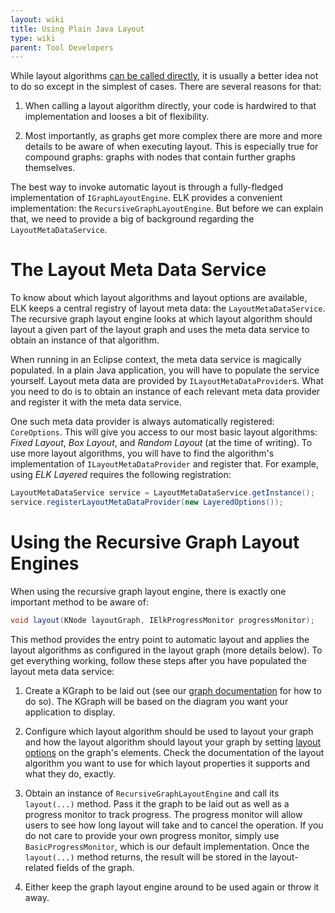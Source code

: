 ```yaml
---
layout: wiki
title: Using Plain Java Layout
type: wiki
parent: Tool Developers
---
```

While layout algorithms [can be called directly](20_20_Using-Algorithms-Directly), it is usually a better idea not to do so except in the simplest of cases. There are several reasons for that:

1. When calling a layout algorithm directly, your code is hardwired to that implementation and looses a bit of flexibility.

1. Most importantly, as graphs get more complex there are more and more details to be aware of when executing layout. This is especially true for compound graphs: graphs with nodes that contain further graphs themselves.

The best way to invoke automatic layout is through a fully-fledged implementation of `IGraphLayoutEngine`. ELK provides a convenient implementation: the `RecursiveGraphLayoutEngine`. But before we can explain that, we need to provide a big of background regarding the `LayoutMetaDataService`.


# The Layout Meta Data Service

To know about which layout algorithms and layout options are available, ELK keeps a central registry of layout meta data: the `LayoutMetaDataService`. The recursive graph layout engine looks at which layout algorithm should layout a given part of the layout graph and uses the meta data service to obtain an instance of that algorithm.

When running in an Eclipse context, the meta data service is magically populated. In a plain Java application, you will have to populate the service yourself. Layout meta data are provided by `ILayoutMetaDataProvider`s. What you need to do is to obtain an instance of each relevant meta data provider and register it with the meta data service.

One such meta data provider is always automatically registered: `CoreOptions`. This will give you access to our most basic layout algorithms: _Fixed Layout_, _Box Layout_, and _Random Layout_ (at the time of writing). To use more layout algorithms, you will have to find the algorithm's implementation of `ILayoutMetaDataProvider` and register that. For example, using _ELK Layered_ requires the following registration:

```java
LayoutMetaDataService service = LayoutMetaDataService.getInstance();
service.registerLayoutMetaDataProvider(new LayeredOptions());
```


# Using the Recursive Graph Layout Engines

When using the recursive graph layout engine, there is exactly one important method to be aware of:

```java
void layout(KNode layoutGraph, IElkProgressMonitor progressMonitor);
```

This method provides the entry point to automatic layout and applies the layout algorithms as configured in the layout graph (more details below). To get everything working, follow these steps after you have populated the layout meta data service:

1. Create a KGraph to be laid out (see our [graph documentation](20_10_Graph-Data-Structure) for how to do so). The KGraph will be based on the diagram you want your application to display.

1. Configure which layout algorithm should be used to layout your graph and how the layout algorithm should layout your graph by setting [layout options](20_10_20_Layout-Options) on the graph's elements. Check the documentation of the layout algorithm you want to use for which layout properties it supports and what they do, exactly.

1. Obtain an instance of `RecursiveGraphLayoutEngine` and call its `layout(...)` method. Pass it the graph to be laid out as well as a progress monitor to track progress. The progress monitor will allow users to see how long layout will take and to cancel the operation. If you do not care to provide your own progress monitor, simply use `BasicProgressMonitor`, which is our default implementation. Once the `layout(...)` method returns, the result will be stored in the layout-related fields of the graph.

1. Either keep the graph layout engine around to be used again or throw it away.
